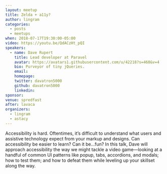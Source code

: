 ```yaml
---
layout: meetup
title: Zelda + a11y?
author: lingram
categories:
  - posts
  - meetups
when: 2018-07-17T19:30:00-05:00
video: https://youtu.be/QdACzHt_pQI
speakers:
  - name: Dave Rupert
    title: Lead developer at Paravel
    avatar: https://avatars1.githubusercontent.com/u/42218?s=460&v=4
    bio: Purveyor of tiny jQueries.
    email:
    homepage:
    twitter: davatron5000
    github: davatron5000
    linkedin:
sponsor:
venue: spredfast
after: lavaca
organizers:
  - lingram
  - astacy
---
```


Accessibility is hard. Oftentimes, it’s difficult to understand what users and assistive technology expect from your markup and designs. Can accessibility be easier to learn? Can it be&hellip;fun? In this talk, Dave will approach accessibility the way we might tackle a video game—looking at a handful of common UI patterns like popup, tabs, accordions, and modals; how to test them; and how to defeat them while leveling up your skillset along the way.
